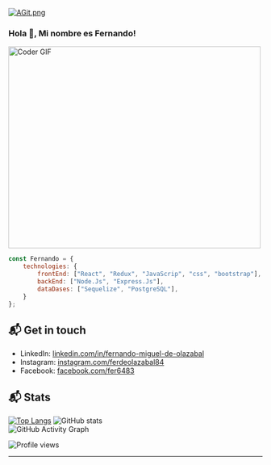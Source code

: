 [![AGit.png](https://i.postimg.cc/fbcRDBDy/fertest.png)](https://postimg.cc/d70Y9R7c)

### Hola 👋, Mi nombre es Fernando!


<img src="https://media.giphy.com/media/SWoSkN6DxTszqIKEqv/giphy.gif" alt="Coder GIF" width="500" height="400">


```javascript
const Fernando = {
    technologies: {
        frontEnd: ["React", "Redux", "JavaScrip", "css", "bootstrap"],
        backEnd: ["Node.Js", "Express.Js"],
        dataDases: ["Sequelize", "PostgreSQL"],
    }
};
```

## 📬 Get in touch
- LinkedIn: [linkedin.com/in/fernando-miguel-de-olazabal](https://www.linkedin.com/in/fernando-miguel-de-olazabal/)
- Instagram: [instagram.com/ferdeolazabal84](https://www.instagram.com/ferdeolazabal84/)
- Facebook: [facebook.com/fer6483](https://www.facebook.com/fer6483)


## 📬 Stats

[![Top Langs](https://github-readme-stats.vercel.app/api/top-langs/?username=ferdeolazabal)](https://github.com/anuraghazra/github-readme-stats)
![GitHub stats](https://github-readme-stats.vercel.app/api?username=ferdeolazabal&show_icons=true)  
![GitHub Activity Graph](https://activity-graph.herokuapp.com/graph?username=ferdeolazabal)


![Profile views](https://gpvc.arturio.dev/ferdeolazabal) 

---
